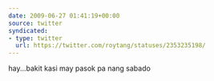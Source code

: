 ```yaml
---
date: 2009-06-27 01:41:19+00:00
source: twitter
syndicated:
- type: twitter
  url: https://twitter.com/roytang/statuses/2353235198/
---
```


hay...bakit kasi may pasok pa nang sabado